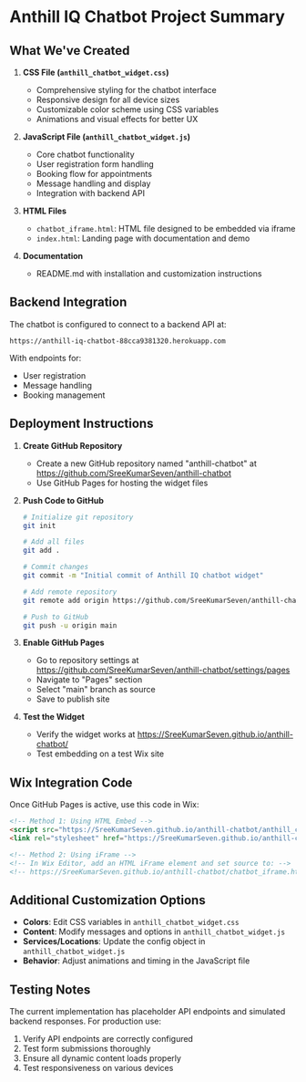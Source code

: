 # Anthill IQ Chatbot Project Summary

## What We've Created

1. **CSS File (`anthill_chatbot_widget.css`)**
   - Comprehensive styling for the chatbot interface
   - Responsive design for all device sizes
   - Customizable color scheme using CSS variables
   - Animations and visual effects for better UX

2. **JavaScript File (`anthill_chatbot_widget.js`)**
   - Core chatbot functionality
   - User registration form handling
   - Booking flow for appointments
   - Message handling and display
   - Integration with backend API

3. **HTML Files**
   - `chatbot_iframe.html`: HTML file designed to be embedded via iframe
   - `index.html`: Landing page with documentation and demo

4. **Documentation**
   - README.md with installation and customization instructions

## Backend Integration

The chatbot is configured to connect to a backend API at:
```
https://anthill-iq-chatbot-88cca9381320.herokuapp.com
```

With endpoints for:
- User registration
- Message handling
- Booking management

## Deployment Instructions

1. **Create GitHub Repository**
   - Create a new GitHub repository named "anthill-chatbot" at https://github.com/SreeKumarSeven/anthill-chatbot
   - Use GitHub Pages for hosting the widget files

2. **Push Code to GitHub**
   ```bash
   # Initialize git repository
   git init
   
   # Add all files
   git add .
   
   # Commit changes
   git commit -m "Initial commit of Anthill IQ chatbot widget"
   
   # Add remote repository
   git remote add origin https://github.com/SreeKumarSeven/anthill-chatbot.git
   
   # Push to GitHub
   git push -u origin main
   ```

3. **Enable GitHub Pages**
   - Go to repository settings at https://github.com/SreeKumarSeven/anthill-chatbot/settings/pages
   - Navigate to "Pages" section
   - Select "main" branch as source
   - Save to publish site

4. **Test the Widget**
   - Verify the widget works at https://SreeKumarSeven.github.io/anthill-chatbot/
   - Test embedding on a test Wix site

## Wix Integration Code

Once GitHub Pages is active, use this code in Wix:

```html
<!-- Method 1: Using HTML Embed -->
<script src="https://SreeKumarSeven.github.io/anthill-chatbot/anthill_chatbot_widget.js"></script>
<link rel="stylesheet" href="https://SreeKumarSeven.github.io/anthill-chatbot/anthill_chatbot_widget.css">

<!-- Method 2: Using iFrame -->
<!-- In Wix Editor, add an HTML iFrame element and set source to: -->
<!-- https://SreeKumarSeven.github.io/anthill-chatbot/chatbot_iframe.html -->
```

## Additional Customization Options

- **Colors**: Edit CSS variables in `anthill_chatbot_widget.css`
- **Content**: Modify messages and options in `anthill_chatbot_widget.js`
- **Services/Locations**: Update the config object in `anthill_chatbot_widget.js`
- **Behavior**: Adjust animations and timing in the JavaScript file

## Testing Notes

The current implementation has placeholder API endpoints and simulated backend responses. For production use:

1. Verify API endpoints are correctly configured
2. Test form submissions thoroughly
3. Ensure all dynamic content loads properly
4. Test responsiveness on various devices 